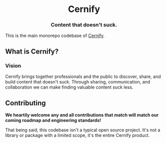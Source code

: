 <div align="center">

# Cernify

### Content that doesn't suck.

</div>

This is the main monorepo codebase of [Cernify](https://cernify.com).

## What is Cernify?

### Vision

Cernify brings together professionals and the public to discover, share, and build content that doesn't suck. Through sharing, communication, and collaboration we can make finding valuable content suck less.

## Contributing

**We heartily welcome any and all contributions that match will match our coming roadmap and engineering standards!**

That being said, this codebase isn't a typical open source project. It's not a library or package with a limited scope, it's the entire Cernify product.
